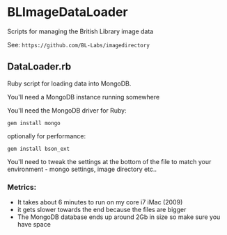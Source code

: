 BLImageDataLoader
=================

Scripts for managing the British Library image data

See: `https://github.com/BL-Labs/imagedirectory`

DataLoader.rb
-------------

Ruby script for loading data into MongoDB.

You'll need a MongoDB instance running somewhere

You'll need the MongoDB driver for Ruby:

    gem install mongo
    
optionally for performance: 

    gem install bson_ext 

You'll need to tweak the settings at the bottom of the file to match your
environment - mongo settings, image directory etc..

### Metrics:
- It takes about 6 minutes to run on my core i7 iMac (2009)
- it gets slower towards the end because the files are bigger
- The MongoDB database ends up around 2Gb in size so make sure you have space
